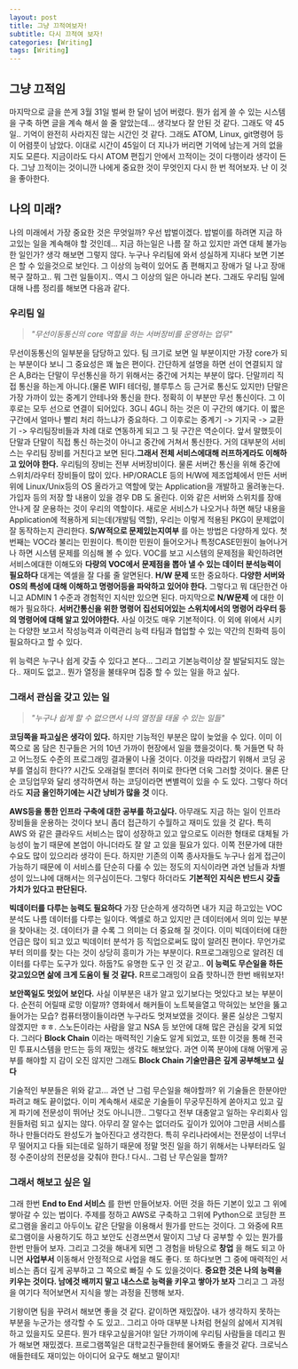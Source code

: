 ```yaml
---
layout: post
title: 그냥 끄적여보자!
subtitle: 다시 끄적여 보자!
categories: [Writing]
tags: [Writing]
---
```


## 그냥 끄적임
 마지막으로 글을 쓴게 3월 31일 벌써 한 달이 넘어 버렸다. 뭔가 쉽게 쓸 수 있는 시스템을 구축 하면 글을 계속 해서 쓸 줄 알았는데... 생각보다 잘 안된 것 같다.
그래도 약 45일.. 기억이 완전히 사라지진 않는 시간인 것 같다. 그래도 ATOM, Linux, git명령어 등이 어렴풋이 남았다. 이대로 시간이 45일이 더 지나가 버리면 기억에 남는게 거의 없을지도 모른다. 지금이라도 다시 ATOM 편집기 안에서 끄적이는 것이 다행이라 생각이 든다.
그냥 끄적이는 것이니깐 나에게 중요한 것이 무엇인지 다시 한 번 적어보자. 난 이 것을 좋아한다.

## 나의 미래?
나의 미래에서 가장 중요한 것은 무엇일까? 우선 밥벌이겠다.
밥벌이를 하려면 지금 하고있는 일을 계속해야 할 것인데... 지금 하는일은 나름 잘 하고 있지만 과연 대체 불가능한 일인가? 생각 해보면 그렇지 않다. 누구나 우리팀에 와서 성실하게 지내다 보면 기본은 할 수 있을것으로 보인다. 그 이상의 능력이 있어도 좀 편해지고 장애가 덜 나고 장애복구 잘하고.. 뭐 그런 일들이지.. 역시 그 이상의 일은 아니라 본다. 그래도 우리팀 일에 대해 나름 정리를 해보면 다음과 같다.

### 우리팀 일
> _"무선이동통신의 core 역할을 하는 서버장비를 운영하는 업무"_

무선이동통신의 일부분을 담당하고 있다. 팀 크기로 보면 일 부분이지만 가장 core가 되는 부분이다 보니 그 중요성은 꽤 높은 편이다. 간단하게 설명을 하면 선이 연결되지 않은 A,B라는 단말이 무선통신을 하기 위해서는 중간에 거치는 부분이 많다. 단말끼리 직접 통신을 하는게 아니다.(물론 WIFI 테더링, 블루투스 등 근거로 통신도 있지만) 단말은 가장 가까이 있는 중계기 안테나와 통신을 한다. 정확히 이 부분만 무선 통신이다. 그 이후로는 모두 선으로 연결이 되어있다. 3G니 4G니 하는 것은 이 구간의 얘기다. 이 짧은 구간에서 얼마나 빨리 처리 하느냐가 중요하다. 그 이후로는 중계기 -> 기지국 -> 교환기 -> 우리팀장비들과 차례 대로 연동하게 되고 그 뒷 구간은 역순이다. 앞서 말했듯이 단말과 단말이 직접 통신 하는것이 아니고 중간에 거쳐서 통신한다. 거의 대부분의 서비스는 우리팀 장비를 거친다고 보면 된다.**그래서 전체 서비스에대해 러프하게라도 이해하고 있어야 한다.**
우리팀의 장비는 전부 서버장비이다. 물론 서버간 통신을 위해 중간에 스위치/라우터 장비들이 많이 있다. HP/ORACLE 등의 H/W에 제조업체에서 만든 서버위에 Linux/Unix등의 OS 올라가고 역할에 맞는 Application을 개발하고 올려놓는다. 가입자 등의 저장 할 내용이 있을 경우 DB 도 올린다. 이와 같은 서버와 스위치를 장애 안나게 잘 운용하는 것이 우리의 역할이다. 새로운 서비스가 나오거나 하면 해당 내용을 Application에 적용하게 되는데(개발팀 역할), 우리는 이렇게 적용된 PKG이 문제없이 잘 동작하는지 관리한다. **S/W적으로 문제있는지여부** 를 아는 방법은 다양하게 있다. 첫번째는 VOC라 불리는 민원이다. 특이한 민원이 들어오거나 특정CASE민원이 늘어나거나 하면 시스템 문제를 의심해 볼 수 있다. VOC를 보고 시스템의 문제점을 확인하려면 서비스에대한 이해도와 **다량의 VOC에서 문제점을 뽑아 낼 수 있는 데이터 분석능력이 필요하다** 대게는 엑셀을 잘 다룰 줄 알면된다. **H/W 문제** 또한 중요하다. **다양한 서버와 OS의 특성에 대해 이해하고 명령어등을 파악하고 있어야 한다.** 그렇다고 뭐 대단한건 아니고 ADMIN 1 수준과 경험적인 지식만 있으면 된다. 마지막으로 **N/W문제** 에 대한 이해가 필요하다. **서버간통신을 위한 명령어 집선되어있는 스위치에서의 명령어 라우터 등의 명령어에 대해 알고 있어야한다.** 사실 이것도 매우 기본적이다.
이 외에 위에서 시키는 다양한 보고서 작성능력과 이력관리 능력 타팀과 협업할 수 있는 약간의 친화력 등이 필요하다고 할 수 있다.

위 능력은 누구나 쉽게 갖출 수 있다고 본다... 그리고 기본능력이상 잘 발달되지도 않는다.. 재미도 없고.. 뭔가 열정을 불태우며 집중 할 수 있는 일을 하고 싶다.

### 그래서 관심을 갖고 있는 일
> _"누구나 쉽게 할 수 없으면서 나의 열정을 태울 수 있는 일들"_

**코딩쪽을 파고싶은 생각이 있다.** 하지만 기능적인 부분은 많이 늦었을 수 있다. 이미 이쪽으로 몸 담은 친구들은 거의 10년 가까이 현장에서 일을 했을것이다. 툭 거들면 탁 하고 어느정도 수준의 프로그래밍 결과물이 나올 것이다. 이것을 따라잡기 위해서 코딩 공부를 열심히 한다?? 시간도 오래걸릴 뿐더러 취미로 한다면 더욱 그러할 것이다. 물론 단순 코딩업무와 달리 생각하면서 하는 코딩이라면 변별력이 있을 수 도 있다. 그렇다 하더라도 **지금 올인하기에는 시간 낭비가 많을 것** 이다.

**AWS등을 통한 인프라 구축에 대한 공부를 하고싶다.** 아무래도 지금 하는 일이 인프라 장비들을 운용하는 것이다 보니 좀더 접근하기 수월하고 재미도 있을 것 같다. 특히 AWS 와 같은 클라우드 서비스는 많이 성장하고 있고 앞으로도 이러한 형태로 대체될 가능성이 높기 때문에 본업이 아니더라도 잘 알 고 있을 필요가 있다. 이쪽 전문가에 대한 수요도 많이 있으리라 생각이 든다. 하지만 기존의 이쪽 종사자들도 누구나 쉽게 접근이 가능하기 때문에 이 서비스를 단순히 다룰 수 있는 정도의 지식이라면 과연 남들과 차별성이 있느냐에 대해서는 의구심이든다. 그렇다 하더라도 **기본적인 지식은 반드시 갖출 가치가 있다고 판단된다.**

**빅데이터를 다루는 능력도 필요하다** 가장 단순하게 생각하면 내가 지금 하고있는 VOC분석도 나름 데이터를 다루는 일이다. 엑셀로 하고 있지만 큰 데이터에서 의미 있는 부분을 찾아내는 것. 데이터가 클 수록 그 의미는 더 중요해 질 것이다. 이미 빅데이터에 대한 언급은 많이 되고 있고 빅데이터 분석가 등 직업으로써도 많이 알려진 편이다. 무언가로부터 의미를 찾는 다는 것이 상당히 흥미가 가는 부분이다. R프로그래밍으로 알려진 데이터를 다루는 도구가 있다. 하둡?도 유명한 도구 인 것 같고.. **이 능력도 무슨일을 하든 갖고있으면 삶에 크게 도움이 될 것 같다.** R프로그래밍이 요즘 핫하니깐 한번 배워보자!

**보안쪽일도 멋있어 보인다.** 사실 이부분은 내가 알고 있기보다는 멋있다고 보는 부분이다. 순전히 어릴때 로망 이랄까? 영화에서 해커들이 노트북을열고 막혀있는 보안을 뚫고 들어가는 모습? 컴퓨터쟁이들이라면 누구라도 멋져보였을 것이다. 물론 실상은 그렇지 않겠지만 ㅎㅎ. 스노든이라는 사람을 알고 NSA 등 보안에 대해 많은 관심을 갖게 되었다. 그러다 **Block Chain** 이라는 매력적인 기술도 알게 되었고, 또한 이것을 통해 전국민 투표시스템을 만드는 등의 재밌는 생각도 해보았다. 과연 이쪽 분야에 대해 어떻게 공부를 해야할 지 감이 오진 않지만 그래도 **Block Chain 기술만큼은 깊게 공부해보고 싶다**

기술적인 부분들은 위와 같고... 과연 난 그럼 무슨일을 해야할까? 위 기술들은 한분야만 파려고 해도 끝이없다. 이미 계속해서 새로운 기술들이 무궁무진하게 쏟아지고 있고 깊게 파기에 전문성이 뛰어난 것도 아니니깐.. 그렇다고 전부 대충알고 일하는 우리회사 임원들처럼 되고 싶지는 않다. 아무리 잘 알수는 없더라도 깊이가 있어야 그만큼 서비스를 하나 만들더라도 완성도가 높아진다고 생각한다. 특히 우리나라에서는 전문성이 너무너무 떨어지고 다들 되는데로 일하기 때문에 정말 멋진 일을 하기 위해서는 나부터라도 일정 수준이상의 전문성을 갖춰야 한다.! 다시.. 그럼 난 무슨일을 할까?

### 그래서 해보고 싶은 일

그래 한번 **End to End 서비스** 를 한번 만들어보자. 어떤 것을 하든 기본이 있고 그 위에 쌓아갈 수 있는 법이다. 주제를 정하고 AWS로 구축하고 그위에 Python으로 코딩한 프로그램을 올리고 아두이노 같은 단말을 이용해서 뭔가를 만드는 것이다. 그 와중에 R프로그램이을 사용하기도 하고 보안도 신경쓰면서 말이지 그냥 다 공부할 수 있는 뭔가를 한번 만들어 보자. 그리고 그것을 해내게 되면 그 경험을 바탕으로 **창업** 을 해도 되고 아니면 **사업부서** 이동해서 안정적으로 사업을 해도 좋다. 또 하다보면 그 중에 매력적인 서비스는 좀더 깊게 공부하고 그 쪽으로 빠질 수 도 있을것이다. **중요한 것은 나의 능력을 키우는 것이다. 남에것 배끼지 말고 내스스로 능력을 키우고 쌓아가 보자** 그리고 그 과정을 여기다 적어보면서 지식을 쌓는 과정을 진행해 보자.

기왕이면 팀을 꾸려서 해보면 좋을 것 같다. 같이하면 재밌잖아. 내가 생각하지 못하는 부분을 누군가는 생각할 수 도 있고.. 그리고 아마 대부분 나처럼 현실의 삶에서 지겨워 하고 있을지도 모른다. 뭔가 태우고싶을거야!
일단 가까이에 우리팀 사람들을 데리고 뭔가 해보면 재밌겠다. 프로그램쪽일은 대학교친구들한테 물어봐도 좋을것 같다. 크로닉스애들한테도 재미있는 아이디어 요구도 해보고 말이지!
